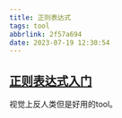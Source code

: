 ```yaml
---
title: 正则表达式
tags: tool
abbrlink: 2f57a694
date: 2023-07-19 12:30:54
---
```


## [正则表达式入门](https://www.liaoxuefeng.com/wiki/1016959663602400/1017639890281664)

视觉上反人类但是好用的tool。